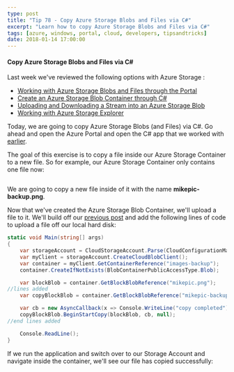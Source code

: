 ```yaml
---
type: post
title: "Tip 78 - Copy Azure Storage Blobs and Files via C#"
excerpt: "Learn how to copy Azure Storage Blobs and Files via C#"
tags: [azure, windows, portal, cloud, developers, tipsandtricks]
date: 2018-01-14 17:00:00
---
```


#### Copy Azure Storage Blobs and Files via C#

Last week we've reviewed the following options with Azure Storage :

* [Working with Azure Storage Blobs and Files through the Portal](http://www.michaelcrump.net/azure-tips-and-tricks74/)
* [Create an Azure Storage Blob Container through C#](http://www.michaelcrump.net/azure-tips-and-tricks75/)
* [Uploading and Downloading a Stream into an Azure Storage Blob](http://www.michaelcrump.net/azure-tips-and-tricks76/)
* [Working with Azure Storage Explorer](http://www.michaelcrump.net/azure-tips-and-tricks77/)

Today, we are going to copy Azure Storage Blobs (and Files) via C#. Go ahead and open the Azure Portal and open the C# app that we worked with [earlier](http://www.michaelcrump.net/azure-tips-and-tricks75/).

The goal of this exercise is to copy a file inside our Azure Storage Container to a new file. So for example, our Azure Storage Container only contains one file now: 

<img :src="$withBase('/files/storageacct4.png')">

We are going to copy a new file inside of it with the name **mikepic-backup.png**. 

Now that we've created the Azure Storage Blob Container, we'll upload a file to it. We'll build off our [previous post](http://www.michaelcrump.net/azure-tips-and-tricks76/) and add the following lines of code to upload a file off our local hard disk:

```csharp
static void Main(string[] args)
{
    var storageAccount = CloudStorageAccount.Parse(CloudConfigurationManager.GetSetting("StorageConnection"));
    var myClient = storageAccount.CreateCloudBlobClient();
    var container = myClient.GetContainerReference("images-backup");
    container.CreateIfNotExists(BlobContainerPublicAccessType.Blob);

    var blockBlob = container.GetBlockBlobReference("mikepic.png");
//lines added
    var copyBlockBlob = container.GetBlockBlobReference("mikepic-backup.png");

    var cb = new AsyncCallback(x => Console.WriteLine("copy completed"));
    copyBlockBlob.BeginStartCopy(blockBlob, cb, null);
//end lines added

    Console.ReadLine();
}
```

If we run the application and switch over to our Storage Account and navigate inside the container, we'll see our file has copied successfully:

<img :src="$withBase('/files/azasynccopy1.png')">
